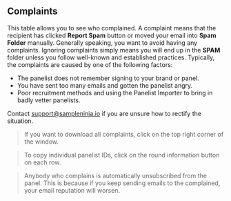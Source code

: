 ## Complaints

This table allows you to see who complained. A complaint means that the recipient has clicked **Report Spam** button or moved your email into **Spam Folder** manually. Generally speaking, you want to avoid having any complaints. Ignoring complaints simply means you will end up in the **SPAM** folder unless you follow well-known and established practices. Typically, the complaints are caused by one of the following factors:

- The panelist does not remember signing to your brand or panel.
- You have sent too many emails and gotten the panelist angry.
- Poor recruitment methods and using the Panelist Importer to bring in badly vetter panelists.

Contact support@sampleninja.io if you are unsure how to rectify the situation.

> If you want to download all complaints, click on the top right corner of the window.

> To copy individual panelist IDs, click on the round information button on each row.

> Anybody who complains is automatically unsubscribed from the panel. This is because if you keep sending emails to the complained, your email reputation will worsen.
